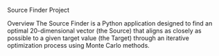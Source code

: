 Source Finder Project

Overview
The Source Finder is a Python application designed to find an optimal 20-dimensional vector (the Source) that aligns as closely as possible to a given target value (the Target) through an iterative optimization process using Monte Carlo methods.
